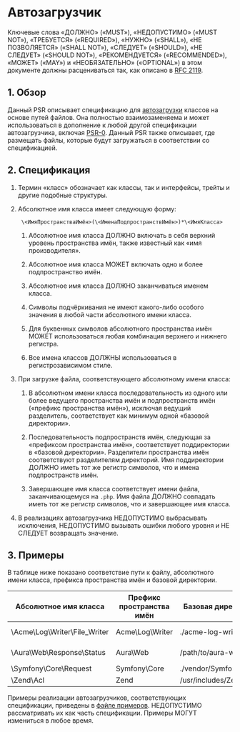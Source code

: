 # Автозагрузчик

Ключевые слова «ДОЛЖНО» («MUST»), «НЕДОПУСТИМО» («MUST NOT»), «ТРЕБУЕТСЯ»
(«REQUIRED»), «НУЖНО» («SHALL»), «НЕ ПОЗВОЛЯЕТСЯ» («SHALL NOT»), «СЛЕДУЕТ»
(«SHOULD»), «НЕ СЛЕДУЕТ» («SHOULD NOT»), «РЕКОМЕНДУЕТСЯ» («RECOMMENDED»),
«МОЖЕТ» («MAY») и «НЕОБЯЗАТЕЛЬНО» («OPTIONAL»)
в этом документе должны расцениваться так, как описано в [RFC 2119](http://tools.ietf.org/html/rfc2119).

## 1. Обзор

Данный PSR описывает спецификацию для [автозагрузки][] классов на основе путей файлов. Она полностью взаимозаменяема и
может использоваться в дополнение к любой другой спецификации автозагрузчика, включая [PSR-0][]. Данный PSR также
описывает, где размещать файлы, которые будут загружаться в соответствии со спецификацией.


## 2. Спецификация

1. Термин «класс» обозначает как классы, так и интерфейсы, трейты и другие подобные структуры.

2. Абсолютное имя класса имеет следующую форму:

        \<ИмяПространстваИмён>(\<ИменаПодпространствИмён>)*\<ИмяКласса>

    1. Абсолютное имя класса ДОЛЖНО включать в себя верхний уровень пространства имён, также известный как
       «имя производителя».

    2. Абсолютное имя класса МОЖЕТ включать одно и более подпространство имён.

    3. Абсолютное имя класса ДОЛЖНО заканчиваться именем класса.

    4. Символы подчёркивания не имеют какого-либо особого значения в любой части абсолютного имени класса.

    5. Для буквенных символов абсолютного пространства имён МОЖЕТ использоваться любая комбинация верхнего и нижнего
       регистра.

    6. Все имена классов ДОЛЖНЫ использоваться в регистрозависимом стиле.

3. При загрузке файла, соответствующего абсолютному имени класса:

    1. В абсолютном имени класса последовательность из одного или более ведущего пространства имён и подпространств
       имён («префикс пространства имён»), исключая ведущий разделитель, соответствует как минимум одной
       «базовой директории».

    2. Последовательность подпространств имён, следующая за «префиксом пространства имён», соответствует поддиректории
       в «базовой директории». Разделители пространства имён соответствуют разделителям директорий. Имя поддиректории
       ДОЛЖНО иметь тот же регистр символов, что и имена подпространств имён.

    3. Завершающее имя класса соответствует имени файла, заканчивающемуся на `.php`. Имя файла ДОЛЖНО совпадать иметь тот же
       регистр символов, что и завершающее имя класса.

4. В реализациях автозагрузчика НЕДОПУСТИМО выбрасывать исключения, НЕДОПУСТИМО вызывать ошибки любого уровня и
НЕ СЛЕДУЕТ возвращать значение.


## 3. Примеры

В таблице ниже показано соответствие пути к файлу, абсолютного имени класса, префикса пространства имён и базовой
директории.

| Абсолютное имя класса         | Префикс пространства имён | Базовая директория       | Путь к файлу
| ----------------------------- |---------------------------|--------------------------|-------------------------------------------
| \Acme\Log\Writer\File_Writer  | Acme\Log\Writer           | ./acme-log-writer/lib/   | ./acme-log-writer/lib/File_Writer.php
| \Aura\Web\Response\Status     | Aura\Web                  | /path/to/aura-web/src/   | /path/to/aura-web/src/Response/Status.php
| \Symfony\Core\Request         | Symfony\Core              | ./vendor/Symfony/Core/   | ./vendor/Symfony/Core/Request.php
| \Zend\Acl                     | Zend                      | /usr/includes/Zend/      | /usr/includes/Zend/Acl.php

Примеры реализации автозагрузчиков, соответствующих спецификации, приведены в [файле примеров][]. НЕДОПУСТИМО рассматривать
их как часть спецификации. Примеры МОГУТ измениться в любое время.

[автозагрузки]: http://php.net/autoload
[PSR-0]: https://github.com/php-fig/fig-standards/blob/master/accepted/ru/PSR-0.md
[файле примеров]: https://github.com/php-fig/fig-standards/blob/master/accepted/ru/PSR-4-autoloader-examples.md
